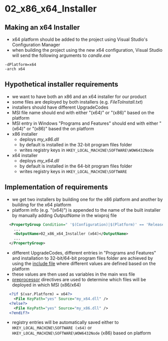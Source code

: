 # 02_x86_x64_Installer

## Making an x64 Installer

- x64 platform should be added to the project using Visual Studio's Configuration Manager
- when building the project using the new x64 configuration, Visual Studio will send the following arguments to *candle.exe*
```
-dPlatform=x64
-arch x64
```

## Hypothetical installer requirements

- we want to have both an x86 and an x64 installer for our product
- some files are deployed by both installers (e.g. *FileToInstall.txt*)
- installers should have different UpgradeCodes
- MSI file name should end with either "(x64)" or "(x86)" based on the platform
- MSI entry in Windows "Programs and Features" should end with either "(x64)" or "(x86)" based the on platform
- x86 installer
  - deploys *my_x86.dll*
  - by default is installed in the 32-bit program files folder
  - writes registry keys in `HKEY_LOCAL_MACHINE\SOFTWARE\WOW6432Node`
- x64 installer
  - deploys *my_x64.dll*
  - by default is installed in the 64-bit program files folder
  - writes registry keys in `HKEY_LOCAL_MACHINE\SOFTWARE`

## Implementation of requirements

- we get two installers by building one for the x86 platform and another by building for the x64 platform
- platform info (e.g. "(x64)") is appended to the name of the built installer by manually adding *OutputName* in the wixproj file
```xml
  <PropertyGroup Condition=" '$(Configuration)|$(Platform)' == 'Release|x64' ">
    ...
    <OutputName>02_x86_x64_Installer (x64)</OutputName>
    ...
  </PropertyGroup>
```
- different UpgradeCodes, different entries in "Programs and Features" and installation to 32-bit/64-bit program files folder 
  are achieved by using the [include file](PlatformDependentVariables.wxi) where different values are defined based on the platform
- these values are then used as variables in the main wxs file
- [preprocessor](https://wixtoolset.org/documentation/manual/v3/overview/preprocessor.html) directives are used to determine which files will be deployed in which MSI (x86/x64)
```xml
  <?if $(var.Platform) = x64?>
    <File KeyPath="yes" Source="my_x64.dll" />
  <?else?>
    <File KeyPath="yes" Source="my_x86.dll" />
  <?endif?>
```
- registry entries will be automatically saved either to `HKEY_LOCAL_MACHINE\SOFTWARE (x64)` or `HKEY_LOCAL_MACHINE\SOFTWARE\WOW6432Node` (x86) based on platform
